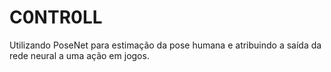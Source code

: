 # C0NTR0LL
Utilizando PoseNet para estimação da pose humana e atribuindo a saída da rede neural a uma ação em jogos.
